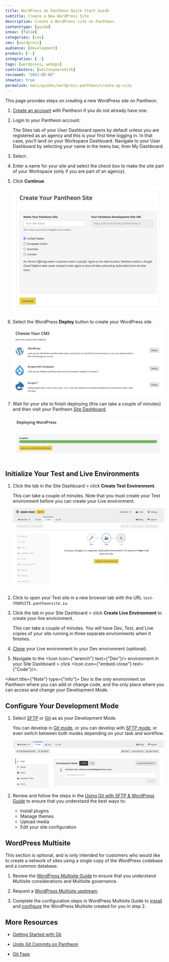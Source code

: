 ```yaml
---
title: WordPress on Pantheon Quick Start Guide
subtitle: Create a New WordPress Site
description: Create a WordPress site on Pantheon.
contenttype: [guide]
innav: [false]
categories: [cms]
cms: [wordpress]
audience: [development]
product: [--]
integration: [--]
tags: [wordpress, webops]
contributors: [whitneymeredith]
reviewed: "2022-05-02"
showtoc: true
permalink: docs/guides/wordpress-pantheon/create-wp-site
---
```


This page provides steps on creating a new WordPress site on Pantheon. 

1. [Create an account](https://pantheon.io/register?docs) with Pantheon if you do not already have one.

1. Login to your Pantheon account.

    The Sites tab of your User Dashboard opens by default unless you are registered as an agency and this is your first time logging in. In that case, you’ll land on your Workspace Dashboard. Navigate to your User Dashboard by selecting your name in the menu bar, then My Dashboard.

1. Select <Icon icon="plus" text="Create New Site"/>.

1. Enter a name for your site and select the check box to make the site part of your Workspace (only if you are part of an agency).

1. Click **Continue**.

    ![Alt text describing the image](../../../images/create-new-site-updated.png)

1. Select the WordPress **Deploy** button to create your WordPress site.

    ![Alt text describing the image](../../../images/choose-your-cms.png)

1. Wait for your site to finish deploying (this can take a couple of minutes) and then visit your Pantheon [Site Dashboard](/guides/quickstart/workflow/).

    ![Alt text describing the image](../../../images/new-site-deployment.png)

## Initialize Your Test and Live Environments

1. Click the <Icon icon="equalizer" text="Test"/> tab in the Site Dashboard > click **Create Test Environment**.

    This can take a couple of minutes. Note that you must create your Test environment before you can create your Live environment.

    ![Alt text describing the image](../../../images/create-test-environment-updated.png)

1. Click <Icon icon="new-window-alt" text="Visit Test Site"/> to open your Test site in a new browser tab with the URL `test-YOURSITE.pantheonsite.io`.

1. Click the <Icon icon="cardio" text="Live"/> tab in your Site Dashboard > click **Create Live Environment** to create your live environment.

    This can take a couple of minutes. You will have Dev, Test, and Live copies of your site running in three separate environments when it finishes.

1. [Clone](/guides/quickstart/clone-live-to-dev/) your Live environment to your Dev environment (optional). 

 1. Navigate to the <Icon icon={"wrench"} text={"Dev"}/> environment in your Site Dashboard > click <Icon icon={"embed-close"} text={"Code"}/>.

   <Alert title={"Note"} type={"info"}>
     Dev is the only environment on Pantheon where you can add or change code,
     and the only place where you can access and change your Development Mode.
   </Alert>

## Configure Your Development Mode

1. Select [SFTP](/guides/quickstart/connection-modes/#sftp-connection-mode) or [Git](/guides/quickstart/connection-modes/#git-connection-mode) as as your Development Mode. 

    You can develop in [Git mode](/guides/git/git-config), or you can develop with [SFTP mode](/guides/sftp), or even switch between both modes depending on your task and workflow.

    ![Development Modes](../../../images/development-mode-pantheon-updated.png)

1. Review and follow the steps in the [Using Git with SFTP & WordPress Guide](/guides/wordpress-git/) to ensure that you understand the best ways to:

    - Install plugins
    - Manage themes
    - Upload media
    - Edit your site configuration

## WordPress Multisite

This section is optional, and is only intended for customers who would like to create a network of sites using a single copy of the WordPress codebase and a common database.

1. Review the [WordPress Multisite Guide](/guides/multisite/) to ensure that you understand Multisite considerations and Multisite governance.

1. Request a [WordPress Multisite upstream](/guides/multisite/#request-a-wordpress-site-network).

1. Complete the configuration steps in WordPress Multisite Guide to [install](/guides/multisite/config/#install-the-wordpress-site-network) and [configure](/guides/multisite/config/#configure-the-wordpress-site-network) the WordPress Multisite created for you in step 2.

## More Resources

- [Getting Started with Git](/guides/git/git-config)

- [Undo Git Commits on Pantheon](/guides/git/undo-commits)

- [Git Faqs](/guides/git/faq-git)
